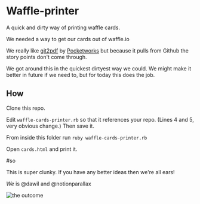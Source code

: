 # Waffle-printer
A quick and dirty way of printing waffle cards.

We needed a way to get our cards out of waffle.io 

We really like [git2pdf](https://github.com/pocketworks/git2pdf) by [Pocketworks](http://www.pocketworks.co.uk/) but because it pulls from Github the story points don't come through.

We got around this in the quickest dirtyest way we could. We might make it better in future if we need to, but for today this does the job.

## How

Clone this repo.

Edit `waffle-cards-printer.rb` so that it references your repo. (Lines 4 and 5, very obvious change.) Then save it.

From inside this folder run `ruby waffle-cards-printer.rb`

Open `cards.html` and print it.

#so

This is super clunky. If you have any better ideas then we're all ears!

_We_ is @dawil and @notionparallax

![the outcome](https://lh3.googleusercontent.com/djRNCdOe1TE1EKYegx71wO3qbaCSDweZJdO6_CAbMLOm=w1459-h993-no)
